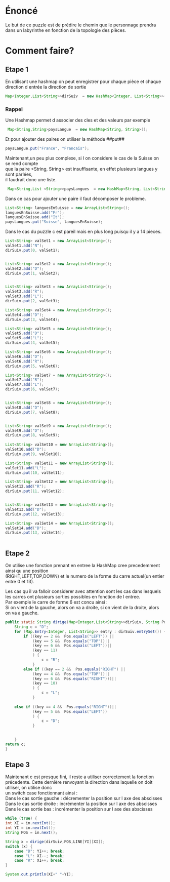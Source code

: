 # Énoncé

Le but de ce puzzle est de prédire le chemin que le personnage prendra dans un labyrinthe en fonction de la topologie des pièces.   

# Comment faire?

## Etape 1  

En utilisant une hashmap on peut enregistrer pour chaque pièce et chaque direction d entrée la direction de sortie

```java
Map<Integer,List<String>>dirSuiv  = new HashMap<Integer, List<String>>();

```

### Rappel   
Une Hashmap permet d associer des cles et des valeurs par exemple
```java
 Map<String,String>paysLangue  = new HashMap<String, String>();
```

Et pour ajouter des paires on utiliser la méthode ##put##

```java
paysLangue.put("France", "Francais");
```

Maintenant,un peu plus complexe, si l on considere le cas de la Suisse on se rend compte   
que la paire <String, String> est insuffisante, en effet plusieurs langues y sont parlées,   
il faudrait donc une liste.   

```java
 Map<String,List <String>>paysLangues  = new HashMap<String, List<String>>();
```

Dans ce cas pour ajouter une paire il faut décomposer le probleme.   

```java
List<String> languesEnSuisse = new ArrayList<String>();
languesEnSuisse.add("Fr");
languesEnSuisse.add("It");
paysLangues.put("Suisse", languesEnSuisse);
```


Dans le cas du puzzle c est pareil mais en plus long puisqu il y a 14 pieces.   

```java
List<String> valSet1 = new ArrayList<String>();
valSet1.add("N");
dirSuiv.put(0, valSet1);


List<String> valSet2 = new ArrayList<String>();
valSet2.add("D");
dirSuiv.put(1, valSet2);


List<String> valSet3 = new ArrayList<String>();
valSet3.add("R");
valSet3.add("L");
dirSuiv.put(2, valSet3);

List<String> valSet4 = new ArrayList<String>();
valSet4.add("D");
dirSuiv.put(3, valSet4);

List<String> valSet5 = new ArrayList<String>();
valSet5.add("D");
valSet5.add("L");
dirSuiv.put(4, valSet5);

List<String> valSet6 = new ArrayList<String>();        
valSet6.add("D");
valSet6.add("R");
dirSuiv.put(5, valSet6);

List<String> valSet7 = new ArrayList<String>();
valSet7.add("R");
valSet7.add("L");
dirSuiv.put(6, valSet7);


List<String> valSet8 = new ArrayList<String>();
valSet8.add("D");
dirSuiv.put(7, valSet8);


List<String> valSet9 = new ArrayList<String>();
valSet9.add("D");
dirSuiv.put(8, valSet9);
        
List<String> valSet10 = new ArrayList<String>();
valSet10.add("D");
dirSuiv.put(9, valSet10);

List<String> valSet11 = new ArrayList<String>();
valSet11.add("L");
dirSuiv.put(10, valSet11);

List<String> valSet12 = new ArrayList<String>();
valSet12.add("R");
dirSuiv.put(11, valSet12);


List<String> valSet13 = new ArrayList<String>();
valSet13.add("D");
dirSuiv.put(12, valSet13);

List<String> valSet14 = new ArrayList<String>();
valSet14.add("D");
dirSuiv.put(13, valSet14);
        
```

## Etape 2 

On utilise une fonction prenant en entree la HashMap cree precedemment ainsi qu une position   
(RIGHT,LEFT,TOP,DOWN) et le numero de la forme du carre actuel(un entier entre 0 et 13). 

Les cas qu il va falloir considerer avec attention sont les cas dans lesquels les carres ont plusieurs sorties possibles en fonction de l entree.   
Par exemple le carre de forme 6 est concu ainsi :   
Si on vient de la gauche, alors on va a droite,
si on vient de la droite, alors on va a gauche.   

```java
public static String dirige(Map<Integer,List<String>>dirSuiv, String Pos,int key){
    String c = "D";
    for (Map.Entry<Integer, List<String>> entry : dirSuiv.entrySet()) {
        if ((key == 2 &&  Pos.equals("LEFT")) ||
            (key == 5 &&  Pos.equals("TOP"))||
            (key == 6 &&  Pos.equals("LEFT"))|| 
            (key == 11)
            ) {
                c = "R";
            }
        else if ((key == 2 &&  Pos.equals("RIGHT") ||
            (key == 4 &&  Pos.equals("TOP"))||
            (key == 6 &&  Pos.equals("RIGHT")))||
            (key == 10)
            ) {
                c = "L";
            }
            
    else if ((key == 4 &&  Pos.equals("RIGHT"))||
            (key == 5 &&  Pos.equals("LEFT"))
            ) {
                c = "D";
            }
    

    }
return c;
}


```


## Etape 3

Maintenant c est presque fini, il reste a utiliser correctement la fonction précedente.
Cette dernière renvoyant la direction dans laquelle on doit utiliser, on utilise donc   
un switch case fonctionnant ainsi :   
Dans le cas sortie gauche : décrementer la position sur l axe des abscisses   
Dans le cas sortie droite : incrémenter la position sur l axe des abscisses   
Dans le cas sortie bas    : incrémenter la position sur l axe des abscisses


```java
while (true) {
int XI = in.nextInt();
int YI = in.nextInt();
String POS = in.next();

String x = dirige(dirSuiv,POS,LINE[YI][XI]);
switch (x) {
    case "D": YI++; break;
    case "L": XI--; break;
    case "R": XI++; break;
}

System.out.println(XI+" "+YI);

```